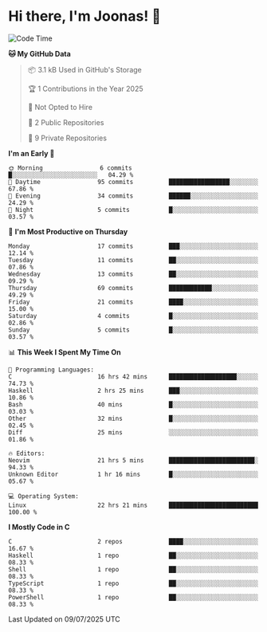 <!--<a href="https://github.com/anuraghazra/github-readme-stats">
  <img align="center" height=200 src="https://readme-stats-git-main-joonas45s-projects.vercel.app/api?username=Joonas45&hide=stars&show_icons=true&theme=monokai" />
</a>
<a href="">
  <img align="center" width=300 src="https://readme-stats-git-main-joonas45s-projects.vercel.app/api/top-langs?username=Joonas45&theme=monokai&layout=compact" />
</a>-->
<!--
<a href="">
  <img align="center" height=125 width=600 src="https://readme-stats-git-main-joonas45s-projects.vercel.app/api/wakatime?username=Joonas45&theme=monokai&layout=compact" />
</a>
-->

# Hi there, I'm Joonas! :wave:


<!--START_SECTION:waka-->
![Code Time](http://img.shields.io/badge/Code%20Time-330%20hrs%2048%20mins-blue)

**🐱 My GitHub Data** 

> 📦 3.1 kB Used in GitHub's Storage 
 > 
> 🏆 1 Contributions in the Year 2025
 > 
> 🚫 Not Opted to Hire
 > 
> 📜 2 Public Repositories 
 > 
> 🔑 9 Private Repositories 
 > 
**I'm an Early 🐤** 

```text
🌞 Morning                6 commits           █░░░░░░░░░░░░░░░░░░░░░░░░   04.29 % 
🌆 Daytime                95 commits          █████████████████░░░░░░░░   67.86 % 
🌃 Evening                34 commits          ██████░░░░░░░░░░░░░░░░░░░   24.29 % 
🌙 Night                  5 commits           █░░░░░░░░░░░░░░░░░░░░░░░░   03.57 % 
```
📅 **I'm Most Productive on Thursday** 

```text
Monday                   17 commits          ███░░░░░░░░░░░░░░░░░░░░░░   12.14 % 
Tuesday                  11 commits          ██░░░░░░░░░░░░░░░░░░░░░░░   07.86 % 
Wednesday                13 commits          ██░░░░░░░░░░░░░░░░░░░░░░░   09.29 % 
Thursday                 69 commits          ████████████░░░░░░░░░░░░░   49.29 % 
Friday                   21 commits          ████░░░░░░░░░░░░░░░░░░░░░   15.00 % 
Saturday                 4 commits           █░░░░░░░░░░░░░░░░░░░░░░░░   02.86 % 
Sunday                   5 commits           █░░░░░░░░░░░░░░░░░░░░░░░░   03.57 % 
```


📊 **This Week I Spent My Time On** 

```text
💬 Programming Languages: 
C                        16 hrs 42 mins      ███████████████████░░░░░░   74.73 % 
Haskell                  2 hrs 25 mins       ███░░░░░░░░░░░░░░░░░░░░░░   10.86 % 
Bash                     40 mins             █░░░░░░░░░░░░░░░░░░░░░░░░   03.03 % 
Other                    32 mins             █░░░░░░░░░░░░░░░░░░░░░░░░   02.45 % 
Diff                     25 mins             ░░░░░░░░░░░░░░░░░░░░░░░░░   01.86 % 

🔥 Editors: 
Neovim                   21 hrs 5 mins       ████████████████████████░   94.33 % 
Unknown Editor           1 hr 16 mins        █░░░░░░░░░░░░░░░░░░░░░░░░   05.67 % 

💻 Operating System: 
Linux                    22 hrs 21 mins      █████████████████████████   100.00 % 
```

**I Mostly Code in C** 

```text
C                        2 repos             ████░░░░░░░░░░░░░░░░░░░░░   16.67 % 
Haskell                  1 repo              ██░░░░░░░░░░░░░░░░░░░░░░░   08.33 % 
Shell                    1 repo              ██░░░░░░░░░░░░░░░░░░░░░░░   08.33 % 
TypeScript               1 repo              ██░░░░░░░░░░░░░░░░░░░░░░░   08.33 % 
PowerShell               1 repo              ██░░░░░░░░░░░░░░░░░░░░░░░   08.33 % 
```




 Last Updated on 09/07/2025 UTC
<!--END_SECTION:waka-->
